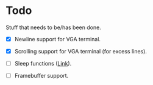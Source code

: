 
# Todo
Stuff that needs to be/has been done.

- [X] Newline support for VGA terminal.
- [X] Scrolling support for VGA terminal (for excess lines).
- [ ] Sleep functions ([Link](https://wiki.osdev.org/Programmable_Interval_Timer)).
- [ ] Framebuffer support.

